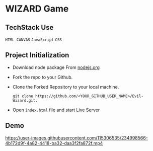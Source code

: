 # WIZARD Game

## TechStack Use

`HTML CANVAS`
`JavaScript`
`CSS`

## Project Initialization

- Download node package From [nodejs.org](https://nodejs.org/en/download/)

- Fork the repo to your Github.

- Clone the Forked Repository to your local machine.
	```
	git clone https://github.com/<YOUR_GITHUB_USER_NAME>/Evil-Wizard.git.
	```
  
- Open  `index.html` file and start Live Server

## Demo


https://user-images.githubusercontent.com/115306535/234998566-4b172d9f-4a82-4418-ba32-daa3f2fa872f.mp4


